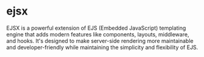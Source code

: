 # ejsx
EJSX is a powerful extension of EJS (Embedded JavaScript) templating engine that adds modern features like components, layouts, middleware, and hooks. It's designed to make server-side rendering more maintainable and developer-friendly while maintaining the simplicity and flexibility of EJS.
